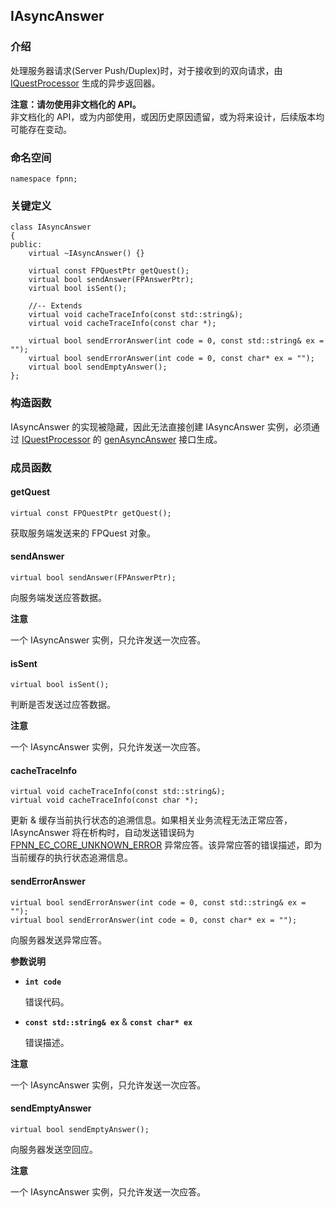 ## IAsyncAnswer

### 介绍

处理服务器请求(Server Push/Duplex)时，对于接收到的双向请求，由 [IQuestProcessor](IQuestProcessor.md) 生成的异步返回器。

**注意：请勿使用非文档化的 API。**  
非文档化的 API，或为内部使用，或因历史原因遗留，或为将来设计，后续版本均可能存在变动。

### 命名空间

	namespace fpnn;

### 关键定义

	class IAsyncAnswer
	{
	public:
		virtual ~IAsyncAnswer() {}

		virtual const FPQuestPtr getQuest();
		virtual bool sendAnswer(FPAnswerPtr);
		virtual bool isSent();

		//-- Extends
		virtual void cacheTraceInfo(const std::string&);
		virtual void cacheTraceInfo(const char *);

		virtual bool sendErrorAnswer(int code = 0, const std::string& ex = "");
		virtual bool sendErrorAnswer(int code = 0, const char* ex = "");
		virtual bool sendEmptyAnswer();
	};

### 构造函数

IAsyncAnswer 的实现被隐藏，因此无法直接创建 IAsyncAnswer 实例，必须通过 [IQuestProcessor](IQuestProcessor.md) 的 [genAsyncAnswer](IQuestProcessor.md#genAsyncAnswer) 接口生成。

### 成员函数

#### getQuest

	virtual const FPQuestPtr getQuest();

获取服务端发送来的 FPQuest 对象。

#### sendAnswer

	virtual bool sendAnswer(FPAnswerPtr);

向服务端发送应答数据。

**注意**

一个 IAsyncAnswer 实例，只允许发送一次应答。

#### isSent

	virtual bool isSent();

判断是否发送过应答数据。

**注意**

一个 IAsyncAnswer 实例，只允许发送一次应答。

#### cacheTraceInfo

	virtual void cacheTraceInfo(const std::string&);
	virtual void cacheTraceInfo(const char *);

更新 & 缓存当前执行状态的追溯信息。如果相关业务流程无法正常应答，IAsyncAnswer 将在析构时，自动发送错误码为 [FPNN_EC_CORE_UNKNOWN_ERROR](../../fpnn-error-code.md) 异常应答。该异常应答的错误描述，即为当前缓存的执行状态追溯信息。

#### sendErrorAnswer

	virtual bool sendErrorAnswer(int code = 0, const std::string& ex = "");
	virtual bool sendErrorAnswer(int code = 0, const char* ex = "");

向服务器发送异常应答。

**参数说明**

* **`int code`**

	错误代码。

* **`const std::string& ex`** & **`const char* ex`**

	错误描述。

**注意**

一个 IAsyncAnswer 实例，只允许发送一次应答。

#### sendEmptyAnswer

	virtual bool sendEmptyAnswer();

向服务器发送空回应。

**注意**

一个 IAsyncAnswer 实例，只允许发送一次应答。

